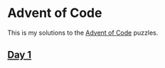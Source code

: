 # Advent of Code
This is my solutions to the <a href="http://adventofcode.com">Advent of Code</a> puzzles.

## <a href = "https://github.com/larssonphilip/Advent-of-Code-2017/blob/master/src/Day1.java">Day 1</a>
